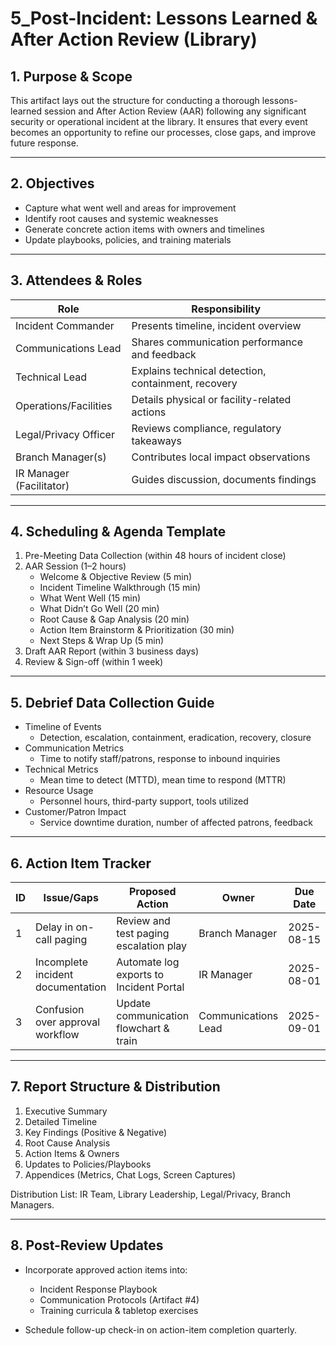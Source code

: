 # 5_Post-Incident: Lessons Learned & After Action Review (Library)

## 1. Purpose & Scope

This artifact lays out the structure for conducting a thorough lessons-learned session and After Action Review (AAR) following any significant security or operational incident at the library. It ensures that every event becomes an opportunity to refine our processes, close gaps, and improve future response.

---

## 2. Objectives

- Capture what went well and areas for improvement  
- Identify root causes and systemic weaknesses  
- Generate concrete action items with owners and timelines  
- Update playbooks, policies, and training materials  

---

## 3. Attendees & Roles

| Role                   | Responsibility                                    |
|------------------------|---------------------------------------------------|
| Incident Commander     | Presents timeline, incident overview              |
| Communications Lead    | Shares communication performance and feedback     |
| Technical Lead         | Explains technical detection, containment, recovery |
| Operations/Facilities  | Details physical or facility-related actions      |
| Legal/Privacy Officer  | Reviews compliance, regulatory takeaways          |
| Branch Manager(s)      | Contributes local impact observations             |
| IR Manager (Facilitator) | Guides discussion, documents findings            |

---

## 4. Scheduling & Agenda Template

1. Pre-Meeting Data Collection (within 48 hours of incident close)  
2. AAR Session (1–2 hours)  
   - Welcome & Objective Review (5 min)  
   - Incident Timeline Walkthrough (15 min)  
   - What Went Well (15 min)  
   - What Didn’t Go Well (20 min)  
   - Root Cause & Gap Analysis (20 min)  
   - Action Item Brainstorm & Prioritization (30 min)  
   - Next Steps & Wrap Up (5 min)  
3. Draft AAR Report (within 3 business days)  
4. Review & Sign-off (within 1 week)  

---

## 5. Debrief Data Collection Guide

- Timeline of Events  
  - Detection, escalation, containment, eradication, recovery, closure  
- Communication Metrics  
  - Time to notify staff/patrons, response to inbound inquiries  
- Technical Metrics  
  - Mean time to detect (MTTD), mean time to respond (MTTR)  
- Resource Usage  
  - Personnel hours, third-party support, tools utilized  
- Customer/Patron Impact  
  - Service downtime duration, number of affected patrons, feedback  

---

## 6. Action Item Tracker

| ID | Issue/Gaps                       | Proposed Action                        | Owner             | Due Date      | Status    |
|----|----------------------------------|----------------------------------------|-------------------|---------------|-----------|
| 1  | Delay in on-call paging          | Review and test paging escalation play | Branch Manager    | 2025-08-15    | Open      |
| 2  | Incomplete incident documentation| Automate log exports to Incident Portal| IR Manager        | 2025-08-01    | In Progress|
| 3  | Confusion over approval workflow | Update communication flowchart & train | Communications Lead| 2025-09-01   | Open      |

---

## 7. Report Structure & Distribution

1. Executive Summary  
2. Detailed Timeline  
3. Key Findings (Positive & Negative)  
4. Root Cause Analysis  
5. Action Items & Owners  
6. Updates to Policies/Playbooks  
7. Appendices (Metrics, Chat Logs, Screen Captures)  

Distribution List: IR Team, Library Leadership, Legal/Privacy, Branch Managers.

---

## 8. Post-Review Updates

- Incorporate approved action items into:  
  - Incident Response Playbook  
  - Communication Protocols (Artifact #4)  
  - Training curricula & tabletop exercises  

- Schedule follow-up check-in on action-item completion quarterly.
